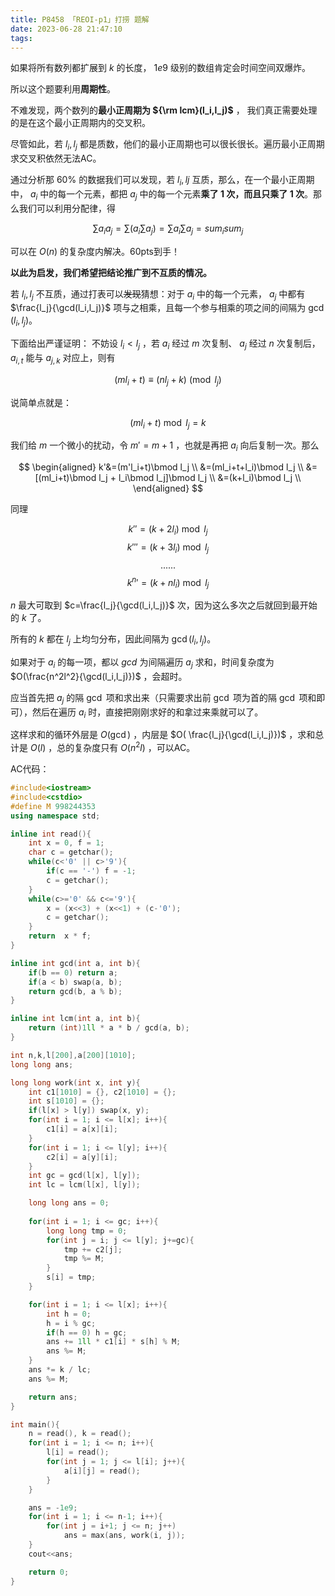 ```yaml
---
title: P8458 「REOI-p1」打捞 题解
date: 2023-06-28 21:47:10
tags:
---
```


如果将所有数列都扩展到 $k$ 的长度， $1e9$ 级别的数组肯定会时间空间双爆炸。

所以这个题要利用**周期性**。

不难发现，两个数列的**最小正周期为 ${\rm lcm}(l_i,l_j)$** ， 我们真正需要处理的是在这个最小正周期内的交叉积。

尽管如此，若 $l_i,l_j$ 都是质数，他们的最小正周期也可以很长很长。遍历最小正周期求交叉积依然无法AC。

通过分析那 $60\%$ 的数据我们可以发现，若 $l_i,lj$ 互质，那么，在一个最小正周期中， $a_i$ 中的每一个元素，都把 $a_j$ 中的每一个元素**乘了 $1$ 次，而且只乘了 $1$ 次**。那么我们可以利用分配律，得

$$\sum a_ia_j=\sum(a_i\sum a_j)=\sum a_i\sum a_j=sum_isum_j$$

可以在 $O(n)$ 的复杂度内解决。60pts到手！

**以此为启发，我们希望把结论推广到不互质的情况。**

若 $l_i,l_j$ 不互质，通过打表可以~~发现~~猜想：对于 $a_i$ 中的每一个元素， $a_j$ 中都有 $\frac{l_j}{\gcd(l_i,l_j)}$ 项与之相乘，且每一个参与相乘的项之间的间隔为 $\gcd(l_i,l_j)$。

下面给出严谨证明：
不妨设 $l_i<l_j$ ，若 $a_i$ 经过 $m$ 次复制、 $a_j$ 经过 $n$ 次复制后， $a_{i,t}$ 能与 $a_{j,k}$ 对应上，则有

$$(ml_i+t)\equiv(nl_j+k)\pmod {l_j}$$

说简单点就是：

$$(ml_i+t) \bmod l_j=k$$

我们给 $m$ 一个微小的扰动，令 $m'=m+1$ ，也就是再把 $a_i$ 向后复制一次。那么

$$
\begin{aligned}
k'&=(m'l_i+t)\bmod l_j \\
&=(ml_i+t+l_i)\bmod l_j \\
&=[(ml_i+t)\bmod l_j + l_i\bmod l_j]\bmod l_j \\
&=(k+l_i)\bmod l_j \\
\end{aligned}
$$

同理 

$$k''=(k+2l_i)\bmod l_j$$
$$k'''=(k+3l_i)\bmod l_j$$
$$......$$
$$k^{n}{'}=(k+nl_i)\bmod l_j$$

$n$ 最大可取到 $c=\frac{l_j}{\gcd(l_i,l_j)}$ 次，因为这么多次之后就回到最开始的 $k$ 了。

所有的 $k$ 都在 $l_j$ 上均匀分布，因此间隔为 $\gcd(l_i,l_j)$。

如果对于 $a_i$ 的每一项，都以 $gcd$ 为间隔遍历 $a_j$ 求和，时间复杂度为 $O(\frac{n^2l^2}{\gcd(l_i,l_j)})$ ，会超时。

应当首先把 $a_j$ 的隔 $\gcd$ 项和求出来（只需要求出前 $\gcd$ 项为首的隔 $\gcd$ 项和即可），然后在遍历 $a_i$ 时，直接把刚刚求好的和拿过来乘就可以了。

这样求和的循环外层是 $O(\gcd)$ ，内层是 $O( \frac{l_j}{\gcd(l_i,l_j)})$ ，求和总计是 $O(l)$ ，总的复杂度只有 $O(n^2l)$ ，可以AC。

AC代码：

```cpp
#include<iostream>
#include<cstdio>
#define M 998244353
using namespace std;

inline int read(){
    int x = 0, f = 1;
    char c = getchar();
    while(c<'0' || c>'9'){
        if(c == '-') f = -1;
        c = getchar();
    }
    while(c>='0' && c<='9'){
        x = (x<<3) + (x<<1) + (c-'0');
        c = getchar();
    }
    return  x * f;
}

inline int gcd(int a, int b){
    if(b == 0) return a;
    if(a < b) swap(a, b);
    return gcd(b, a % b);
}

inline int lcm(int a, int b){
    return (int)1ll * a * b / gcd(a, b);
}

int n,k,l[200],a[200][1010];
long long ans;

long long work(int x, int y){
    int c1[1010] = {}, c2[1010] = {};
    int s[1010] = {};
    if(l[x] > l[y]) swap(x, y);
    for(int i = 1; i <= l[x]; i++){
        c1[i] = a[x][i];
    }
    for(int i = 1; i <= l[y]; i++){
        c2[i] = a[y][i];
    }
    int gc = gcd(l[x], l[y]);
    int lc = lcm(l[x], l[y]);

    long long ans = 0;
    
    for(int i = 1; i <= gc; i++){
    	long long tmp = 0;
    	for(int j = i; j <= l[y]; j+=gc){
    		tmp += c2[j];
    		tmp %= M;
		}
		s[i] = tmp;
	}

    for(int i = 1; i <= l[x]; i++){ 
    	int h = 0;
    	h = i % gc;
    	if(h == 0) h = gc;
        ans += 1ll * c1[i] * s[h] % M;
        ans %= M;
    }
    ans *= k / lc;
    ans %= M;

    return ans;
}

int main(){
    n = read(), k = read();
    for(int i = 1; i <= n; i++){
        l[i] = read();
        for(int j = 1; j <= l[i]; j++){
            a[i][j] = read();
        }
    }

    ans = -1e9;
    for(int i = 1; i <= n-1; i++){
    	for(int j = i+1; j <= n; j++)
        	ans = max(ans, work(i, j));
    }
    cout<<ans;

    return 0;
}

```

